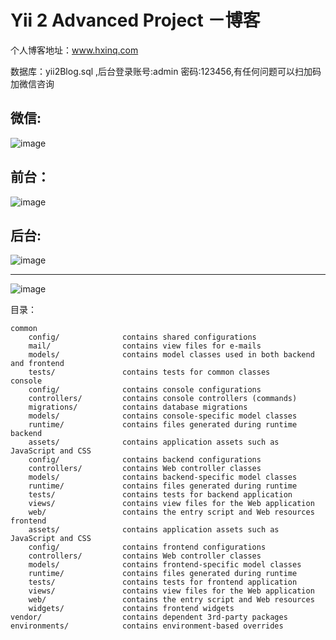 Yii 2 Advanced Project －博客
===============================

个人博客地址：www.hxinq.com

数据库：yii2Blog.sql ,后台登录账号:admin  密码:123456,有任何问题可以扫加码加微信咨询


微信:
-------------------
![image](https://gitee.com/this_summer/yii2-blog/raw/master/web/images/wx.jpg "博客")

        
前台：
-------------------
![image](https://gitee.com/this_summer/yii2-blog/raw/master/web/images/1.png "博客")


后台:
-------------------
![image](https://gitee.com/this_summer/yii2-blog/raw/master/web/images/2.png "博客")

-------------------
![image](https://gitee.com/this_summer/yii2-blog/raw/master/web/images/3.png "博客")


目录：
```
common
    config/              contains shared configurations
    mail/                contains view files for e-mails
    models/              contains model classes used in both backend and frontend
    tests/               contains tests for common classes    
console
    config/              contains console configurations
    controllers/         contains console controllers (commands)
    migrations/          contains database migrations
    models/              contains console-specific model classes
    runtime/             contains files generated during runtime
backend
    assets/              contains application assets such as JavaScript and CSS
    config/              contains backend configurations
    controllers/         contains Web controller classes
    models/              contains backend-specific model classes
    runtime/             contains files generated during runtime
    tests/               contains tests for backend application    
    views/               contains view files for the Web application
    web/                 contains the entry script and Web resources
frontend
    assets/              contains application assets such as JavaScript and CSS
    config/              contains frontend configurations
    controllers/         contains Web controller classes
    models/              contains frontend-specific model classes
    runtime/             contains files generated during runtime
    tests/               contains tests for frontend application
    views/               contains view files for the Web application
    web/                 contains the entry script and Web resources
    widgets/             contains frontend widgets
vendor/                  contains dependent 3rd-party packages
environments/            contains environment-based overrides
```



